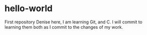 # hello-world
First repository
Denise here, I am learning Git, and C. I will commit to learning them both as I commit to the changes of my work. 
